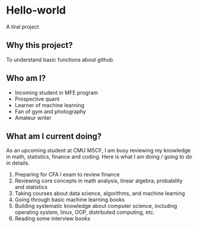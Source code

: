 # Hello-world
A tiral project

## Why this project?
To understand basic functions about github.

## Who am I?
- Incoming student in MFE program
- Prospective quant
- Learner of machine learning
- Fan of gym and photography
- Amateur writer

## What am I current doing?
As an upcoming student at CMU MSCF, I am busy reviewing my knowledge in math, statistics, finance and coding. Here is what I am doing / going to do in details.
1. Preparing for CFA I exam to review finance
2. Reviewing core concepts in math analysis, linear algebra, probability and statistics
3. Taking courses about data science, algorithms, and machine learning
4. Going through basic machine learning books
5. Building systematic knowledge about computer science, including operating system, linux, OOP, distributed computing, etc.
6. Reading some interview books
